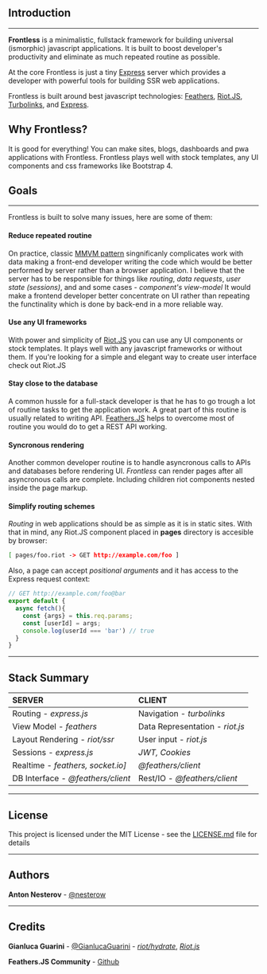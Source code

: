 ## Introduction

-----------
**Frontless** is a minimalistic, fullstack framework for building universal (ismorphic) javascript applications. It is built to boost developer's productivity and eliminate as much repeated routine as possible.

At the core Frontless is just a tiny [Express](https://expressjs.com/) server which provides a developer with powerful tools for building SSR web applications. 

Frontless is built around best javascript technologies: [Feathers](https://feathersjs.com), [Riot.JS](https://riot.js.org), [Turbolinks](https://github.com/turbolinks/turbolinks), and [Express](https://expressjs.com/).

## Why Frontless?
It is good for everything! You can make sites, blogs, dashboards and pwa applications with Frontless.
Frontless plays well with stock templates, any UI components and css frameworks like Bootstrap 4.  


## Goals

----------
Frontless is built to solve many issues, here are some of them:

#### Reduce repeated routine
On practice, classic [MMVM pattern](https://en.wikipedia.org/wiki/Model–view–viewmodel) singnificanly complicates work with data making a front-end developer writing the code which would be better performed by server rather than a browser application. I believe that the server has to be responsible for things like *routing*, *data requests*, *user state (sessions)*, and and some cases - *component's view-model* It would make a frontend developer better concentrate on UI rather than repeating the functinality which is done by back-end in a more reliable way.

#### Use any UI frameworks
With power and simplicity of [Riot.JS](https://riot.js.org) you can use any UI components or stock templates. It plays well with any javascript frameworks or without them. If you're looking for a simple and elegant way to create user interface check out Riot.JS

#### Stay close to the database
A common hussle for a full-stack developer is that he has to go trough a lot of routine tasks to get the application work. A great part of this routine is usually related to writing API. [Feathers.JS](https://feathersjs.com) helps to overcome most of routine you would do to get a REST API working.


#### Syncronous rendering
Another common developer routine is to handle asyncronous calls to APIs and databases before rendering UI. *Frontless* can render pages after all asyncronous calls are complete. Including children riot components nested inside the page markup. 

#### Simplify routing schemes
*Routing* in web applications should be as simple as it is in static sites. With that in mind, any Riot.JS component placed in **pages** directory is accesible by browser: 
```bash
[ pages/foo.riot -> GET http://example.com/foo ]
```
Also, a page can accept *positional arguments* and it has access to the Express request context:
```javascript
// GET http://example.com/foo@bar
export default {
  async fetch(){
    const {args} = this.req.params;
    const [userId] = args;
    console.log(userId === 'bar') // true
  }
}
```

---------------
## Stack Summary


| SERVER        | CLIENT        |
| :------------- |:-------------|
| Routing - *express.js* | Navigation - *turbolinks* |
| View Model - *feathers*    | Data Representation - *riot.js* |
| Layout Rendering - *riot/ssr* | User input - *riot.js*  |
| Sessions - *express.js* | *JWT, Cookies* |
| Realtime - *feathers, socket.io]* | *@feathers/client* |
| DB Interface - *@feathers/client* | Rest/IO - *@feathers/client* |

----------------
## License

This project is licensed under the MIT License - see the [LICENSE.md](https://github.com/nesterow/frontless/blob/master/LICENSE) file for details

-----------------
## Authors

**Anton Nesterov** - [@nesterow](https://github.com/nesterow)

-----------------
## Credits
**Gianluca Guarini** - [@GianlucaGuarini](https://github.com/GianlucaGuarini) - *[riot/hydrate](https://github.com/riot/hydrate)*, *[Riot.js](https://github.com/riot/riot)*

**Feathers.JS Community** - [Github](https://github.com/feathersjs/feathers/graphs/contributors)


